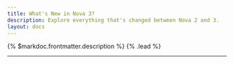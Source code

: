 ```yaml
---
title: What's New in Nova 3?
description: Explore everything that's changed between Nova 2 and 3.
layout: docs
---
```


{% $markdoc.frontmatter.description %} {% .lead %}

---
